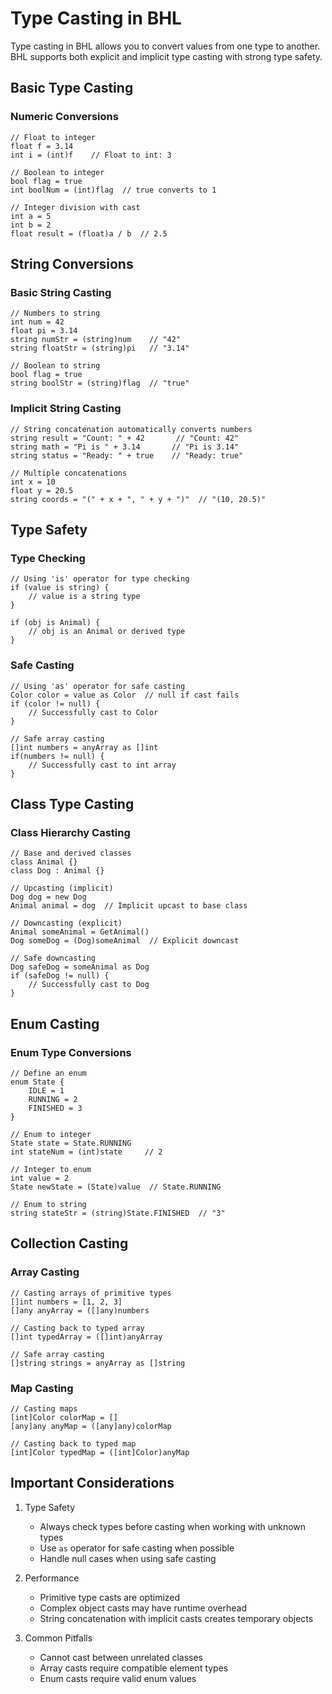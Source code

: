 # Type Casting in BHL

Type casting in BHL allows you to convert values from one type to another. BHL supports both explicit and implicit type casting with strong type safety.

## Basic Type Casting

### Numeric Conversions
```bhl
// Float to integer
float f = 3.14
int i = (int)f    // Float to int: 3

// Boolean to integer
bool flag = true
int boolNum = (int)flag  // true converts to 1

// Integer division with cast
int a = 5
int b = 2
float result = (float)a / b  // 2.5
```

## String Conversions

### Basic String Casting
```bhl
// Numbers to string
int num = 42
float pi = 3.14
string numStr = (string)num    // "42"
string floatStr = (string)pi   // "3.14"

// Boolean to string
bool flag = true
string boolStr = (string)flag  // "true"
```

### Implicit String Casting
```bhl
// String concatenation automatically converts numbers
string result = "Count: " + 42       // "Count: 42"
string math = "Pi is " + 3.14       // "Pi is 3.14"
string status = "Ready: " + true    // "Ready: true"

// Multiple concatenations
int x = 10
float y = 20.5
string coords = "(" + x + ", " + y + ")"  // "(10, 20.5)"
```

## Type Safety

### Type Checking
```bhl
// Using 'is' operator for type checking
if (value is string) {
    // value is a string type
}

if (obj is Animal) {
    // obj is an Animal or derived type
}
```

### Safe Casting
```bhl
// Using 'as' operator for safe casting
Color color = value as Color  // null if cast fails
if (color != null) {
    // Successfully cast to Color
}

// Safe array casting
[]int numbers = anyArray as []int
if(numbers != null) {
    // Successfully cast to int array
}
```

## Class Type Casting

### Class Hierarchy Casting
```bhl
// Base and derived classes
class Animal {}
class Dog : Animal {}

// Upcasting (implicit)
Dog dog = new Dog
Animal animal = dog  // Implicit upcast to base class

// Downcasting (explicit)
Animal someAnimal = GetAnimal()
Dog someDog = (Dog)someAnimal  // Explicit downcast

// Safe downcasting
Dog safeDog = someAnimal as Dog
if (safeDog != null) {
    // Successfully cast to Dog
}
```

## Enum Casting

### Enum Type Conversions
```bhl
// Define an enum
enum State {
    IDLE = 1
    RUNNING = 2
    FINISHED = 3
}

// Enum to integer
State state = State.RUNNING
int stateNum = (int)state     // 2

// Integer to enum
int value = 2
State newState = (State)value  // State.RUNNING

// Enum to string
string stateStr = (string)State.FINISHED  // "3"
```

## Collection Casting

### Array Casting
```bhl
// Casting arrays of primitive types
[]int numbers = [1, 2, 3]
[]any anyArray = ([]any)numbers

// Casting back to typed array
[]int typedArray = ([]int)anyArray

// Safe array casting
[]string strings = anyArray as []string
```

### Map Casting
```bhl
// Casting maps
[int]Color colorMap = []
[any]any anyMap = ([any]any)colorMap

// Casting back to typed map
[int]Color typedMap = ([int]Color)anyMap
```

## Important Considerations

1. Type Safety
   - Always check types before casting when working with unknown types
   - Use `as` operator for safe casting when possible
   - Handle null cases when using safe casting

2. Performance
   - Primitive type casts are optimized
   - Complex object casts may have runtime overhead
   - String concatenation with implicit casts creates temporary objects

3. Common Pitfalls
   - Cannot cast between unrelated classes
   - Array casts require compatible element types
   - Enum casts require valid enum values
